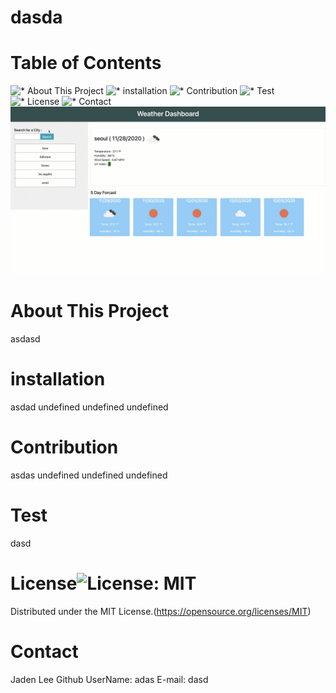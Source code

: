 # dasda 
 # Table of Contents
![* About This Project](#about-this-project)
![* installation](#installation)
![* Contribution](#contribution)
![* Test](#test)
![* License](#license) 
 ![* Contact](#contact) 
 ![dasda](./asset/image/snapshot.gif?raw=true)
# About This Project
asdasd
# installation
asdad 
undefined 
undefined 
undefined 
# Contribution
asdas 
undefined 
undefined 
undefined 
# Test 
dasd
# License![License: MIT](https://img.shields.io/badge/License-MIT-yellow.svg)
 Distributed under the MIT License.(https://opensource.org/licenses/MIT)
# Contact 
Jaden Lee 
Github UserName: adas 
 E-mail: dasd 
 